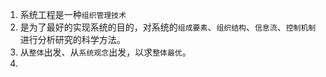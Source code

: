1. 系统工程是一种`组织管理技术`
2. 是为了最好的实现系统的目的，对系统的`组成要素`、`组织结构`、`信息流`、`控制机制`进行分析研究的科学方法。
3. 从`整体`出发、从`系统观念`出发，以求`整体最优`。
4. 